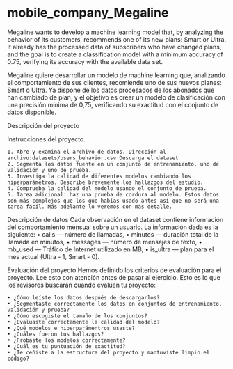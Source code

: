 # mobile_company_Megaline
Megaline wants to develop a machine learning model that, by analyzing the behavior of its customers, recommends one of its new plans: Smart or Ultra. It already has the processed data of subscribers who have changed plans, and the goal is to create a classification model with a minimum accuracy of 0.75, verifying its accuracy with the available data set.

Megaline quiere desarrollar un modelo de machine learning que, analizando el comportamiento de sus clientes, recomiende uno de sus nuevos planes: Smart o Ultra. Ya dispone de los datos procesados de los abonados que han cambiado de plan, y el objetivo es crear un modelo de clasificación con una precisión mínima de 0,75, verificando su exactitud con el conjunto de datos disponible.

Descripción del proyecto

Instrucciones del proyecto.

	1. Abre y examina el archivo de datos. Dirección al archivo:datasets/users_behavior.csv Descarga el dataset
	2. Segmenta los datos fuente en un conjunto de entrenamiento, uno de validación y uno de prueba.
	3. Investiga la calidad de diferentes modelos cambiando los hiperparámetros. Describe brevemente los hallazgos del estudio.
	4. Comprueba la calidad del modelo usando el conjunto de prueba.
	5. Tarea adicional: haz una prueba de cordura al modelo. Estos datos son más complejos que los que habías usado antes así que no será una tarea fácil. Más adelante lo veremos con más detalle.
	
Descripción de datos
Cada observación en el dataset contiene información del comportamiento mensual sobre un usuario. La información dada es la siguiente:
	• сalls — número de llamadas,
	• minutes — duración total de la llamada en minutos,
	• messages — número de mensajes de texto,
	• mb_used — Tráfico de Internet utilizado en MB,
	• is_ultra — plan para el mes actual (Ultra - 1, Smart - 0).
	
Evaluación del proyecto
Hemos definido los criterios de evaluación para el proyecto. Lee esto con atención antes de pasar al ejercicio. 
Esto es lo que los revisores buscarán cuando evalúen tu proyecto:

	• ¿Cómo leíste los datos después de descargarlos?
	• ¿Segmentaste correctamente los datos en conjuntos de entrenamiento, validación y prueba?
	• ¿Cómo escogiste el tamaño de los conjuntos?
	• ¿Evaluaste correctamente la calidad del modelo?
	• ¿Qué modelos e hiperparámentros usaste?
	• ¿Cuáles fueron tus hallazgos?
	• ¿Probaste los modelos correctamente?
	• ¿Cuál es tu puntuación de exactitud?
	• ¿Te ceñiste a la estructura del proyecto y mantuviste limpio el código?
